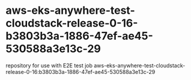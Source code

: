 # aws-eks-anywhere-test-cloudstack-release-0-16-b3803b3a-1886-47ef-ae45-530588a3e13c-29
repository for use with E2E test job aws-eks-anywhere-test-cloudstack-release-0-16:b3803b3a-1886-47ef-ae45-530588a3e13c-29
